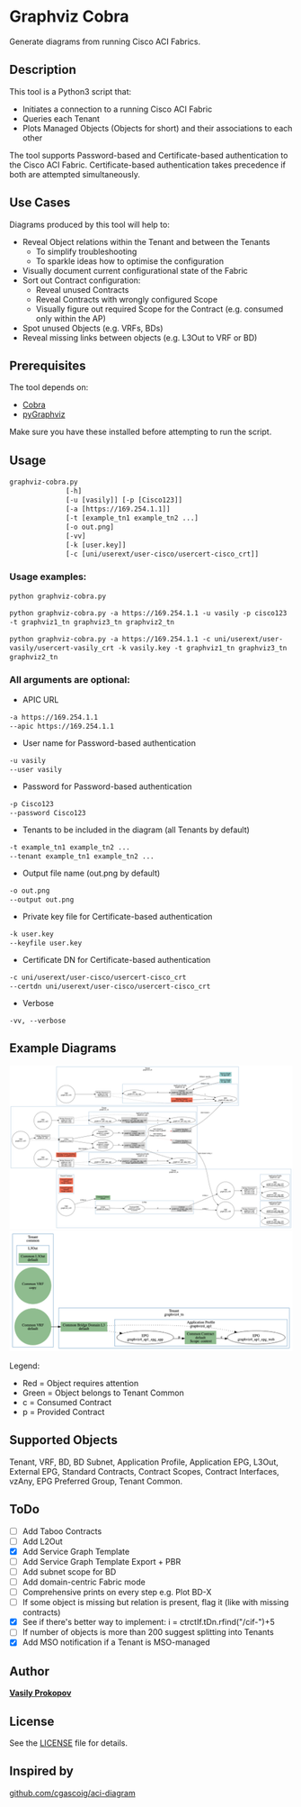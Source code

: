 # Graphviz Cobra

Generate diagrams from running Cisco ACI Fabrics.

## Description

This tool is a Python3 script that:
- Initiates a connection to a running Cisco ACI Fabric
- Queries each Tenant
- Plots Managed Objects (Objects for short) and their associations to each other

The tool supports Password-based and Certificate-based authentication to the Cisco ACI Fabric. Certificate-based authentication takes precedence if both are attempted simultaneously.

## Use Cases

Diagrams produced by this tool will help to:
- Reveal Object relations within the Tenant and between the Tenants
  * To simplify troubleshooting
  * To sparkle ideas how to optimise the configuration
- Visually document current configurational state of the Fabric
- Sort out Contract configuration:
  * Reveal unused Contracts
  * Reveal Contracts with wrongly configured Scope
  * Visually figure out required Scope for the Contract (e.g. consumed only within the AP)
- Spot unused Objects (e.g. VRFs, BDs)
- Reveal missing links between objects (e.g. L3Out to VRF or BD)

## Prerequisites

The tool depends on:
- [Cobra](https://github.com/datacenter/cobra)
- [pyGraphviz](https://github.com/pygraphviz/pygraphviz)

Make sure you have these installed before attempting to run the script.

## Usage
```
graphviz-cobra.py
              [-h]
              [-u [vasily]] [-p [Cisco123]]
              [-a [https://169.254.1.1]]
              [-t [example_tn1 example_tn2 ...]
              [-o out.png]
              [-vv]
              [-k [user.key]]
              [-c [uni/userext/user-cisco/usercert-cisco_crt]]
```

### Usage examples:
```
python graphviz-cobra.py
```
```
python graphviz-cobra.py -a https://169.254.1.1 -u vasily -p cisco123 -t graphviz1_tn graphviz3_tn graphviz2_tn
```
```
python graphviz-cobra.py -a https://169.254.1.1 -c uni/userext/user-vasily/usercert-vasily_crt -k vasily.key -t graphviz1_tn graphviz3_tn graphviz2_tn
```

### All arguments are optional:
- APIC URL           
```
-a https://169.254.1.1
--apic https://169.254.1.1
```
- User name for Password-based authentication
```
-u vasily
--user vasily
```
- Password for Password-based authentication
```                
-p Cisco123
--password Cisco123
```
- Tenants to be included in the diagram (all Tenants by default)
```
-t example_tn1 example_tn2 ...
--tenant example_tn1 example_tn2 ...
```
- Output file name (out.png by default)
```
-o out.png
--output out.png
```
- Private key file for Certificate-based authentication
```
-k user.key
--keyfile user.key
```
- Certificate DN for Certificate-based authentication
```
-c uni/userext/user-cisco/usercert-cisco_crt
--certdn uni/userext/user-cisco/usercert-cisco_crt
```
- Verbose
```
-vv, --verbose
```

## Example Diagrams

![example_diagram_1](example_diagrams/example_diagram_1.png)
![example_diagram_2](example_diagrams/example_diagram_2.png)

Legend:
- Red = Object requires attention
- Green = Object belongs to Tenant Common
- c = Consumed Contract
- p = Provided Contract

## Supported Objects

Tenant, VRF, BD, BD Subnet, Application Profile, Application EPG, L3Out, External EPG, Standard Contracts, Contract Scopes, Contract Interfaces, vzAny, EPG Preferred Group, Tenant Common.

## ToDo

- [ ] Add Taboo Contracts
- [ ] Add L2Out
- [X] Add Service Graph Template
- [ ] Add Service Graph Template Export + PBR
- [ ] Add subnet scope for BD
- [ ] Add domain-centric Fabric mode
- [ ] Comprehensive prints on every step e.g. Plot BD-X
- [ ] If some object is missing but relation is present, flag it (like with missing contracts)
- [X] See if there's better way to implement: i = ctrctIf.tDn.rfind("/cif-")+5
- [ ] If number of objects is more than 200 suggest splitting into Tenants
- [X] Add MSO notification if a Tenant is MSO-managed

## Author

[**Vasily Prokopov**](https://github.com/vasilyprokopov)

## License

See the [LICENSE](LICENSE) file for details.

## Inspired by

[github.com/cgascoig/aci-diagram](https://github.com/cgascoig/aci-diagram)
